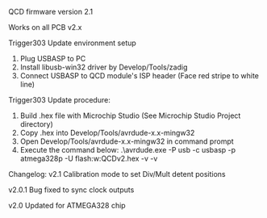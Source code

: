 QCD firmware version 2.1

Works on all PCB v2.x

Trigger303 Update environment setup
1. Plug USBASP to PC
2. Install libusb-win32 driver by Develop/Tools/zadig
3. Connect USBASP to QCD module's ISP header (Face red stripe to white line)

Trigger303 Update procedure:
1. Build .hex file with Microchip Studio (See Microchip Studio Project directory)
2. Copy .hex into Develop/Tools/avrdude-x.x-mingw32
3. Open Develop/Tools/avrdude-x.x-mingw32 in command prompt
4. Execute the command below:
    .\avrdude.exe -P usb -c usbasp -p atmega328p -U flash:w:QCDv2.hex -v -v

Changelog:
v2.1
Calibration mode to set Div/Mult detent positions

v2.0.1
Bug fixed to sync clock outputs

v2.0
Updated for ATMEGA328 chip
